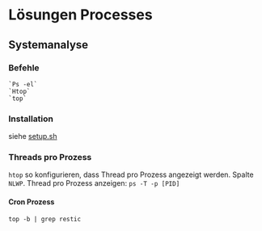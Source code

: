 # Lösungen Processes

## Systemanalyse

### Befehle
```shell
`Ps -el`
`Htop`
`top`
```

### Installation
siehe [setup.sh](setup.sh)

### Threads pro Prozess
`htop` so konfigurieren, dass Thread pro Prozess angezeigt werden. Spalte `NLWP`.
Thread pro Prozess anzeigen:
`ps -T -p [PID]`

#### Cron Prozess
`top -b | grep restic`
